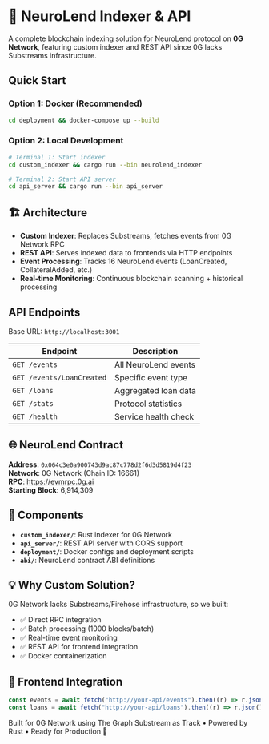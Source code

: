 # 🧠 NeuroLend Indexer & API

A complete blockchain indexing solution for NeuroLend protocol on **0G Network**, featuring custom indexer and REST API since 0G lacks Substreams infrastructure.

## **Quick Start**

### **Option 1: Docker (Recommended)**

```bash
cd deployment && docker-compose up --build
```

### **Option 2: Local Development**

```bash
# Terminal 1: Start indexer
cd custom_indexer && cargo run --bin neurolend_indexer

# Terminal 2: Start API server
cd api_server && cargo run --bin api_server
```

## 🏗️ **Architecture**

- **Custom Indexer**: Replaces Substreams, fetches events from 0G Network RPC
- **REST API**: Serves indexed data to frontends via HTTP endpoints
- **Event Processing**: Tracks 16 NeuroLend events (LoanCreated, CollateralAdded, etc.)
- **Real-time Monitoring**: Continuous blockchain scanning + historical processing

## **API Endpoints**

Base URL: `http://localhost:3001`

| Endpoint                  | Description          |
| ------------------------- | -------------------- |
| `GET /events`             | All NeuroLend events |
| `GET /events/LoanCreated` | Specific event type  |
| `GET /loans`              | Aggregated loan data |
| `GET /stats`              | Protocol statistics  |
| `GET /health`             | Service health check |

## 🌐 **NeuroLend Contract**

**Address**: `0x064c3e0a900743d9ac87c778d2f6d3d5819d4f23`  
**Network**: 0G Network (Chain ID: 16661)  
**RPC**: https://evmrpc.0g.ai  
**Starting Block**: 6,914,309

## 🔧 **Components**

- **`custom_indexer/`**: Rust indexer for 0G Network
- **`api_server/`**: REST API server with CORS support
- **`deployment/`**: Docker configs and deployment scripts
- **`abi/`**: NeuroLend contract ABI definitions

## 💡 **Why Custom Solution?**

0G Network lacks Substreams/Firehose infrastructure, so we built:

- ✅ Direct RPC integration
- ✅ Batch processing (1000 blocks/batch)
- ✅ Real-time event monitoring
- ✅ REST API for frontend integration
- ✅ Docker containerization

## 🎯 **Frontend Integration**

```javascript
const events = await fetch("http://your-api/events").then((r) => r.json());
const loans = await fetch("http://your-api/loans").then((r) => r.json());
```

Built for 0G Network using The Graph Substream as Track • Powered by Rust • Ready for Production 🚀
